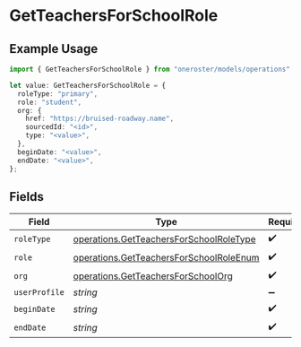 # GetTeachersForSchoolRole

## Example Usage

```typescript
import { GetTeachersForSchoolRole } from "oneroster/models/operations";

let value: GetTeachersForSchoolRole = {
  roleType: "primary",
  role: "student",
  org: {
    href: "https://bruised-roadway.name",
    sourcedId: "<id>",
    type: "<value>",
  },
  beginDate: "<value>",
  endDate: "<value>",
};
```

## Fields

| Field                                                                                              | Type                                                                                               | Required                                                                                           | Description                                                                                        |
| -------------------------------------------------------------------------------------------------- | -------------------------------------------------------------------------------------------------- | -------------------------------------------------------------------------------------------------- | -------------------------------------------------------------------------------------------------- |
| `roleType`                                                                                         | [operations.GetTeachersForSchoolRoleType](../../models/operations/getteachersforschoolroletype.md) | :heavy_check_mark:                                                                                 | N/A                                                                                                |
| `role`                                                                                             | [operations.GetTeachersForSchoolRoleEnum](../../models/operations/getteachersforschoolroleenum.md) | :heavy_check_mark:                                                                                 | N/A                                                                                                |
| `org`                                                                                              | [operations.GetTeachersForSchoolOrg](../../models/operations/getteachersforschoolorg.md)           | :heavy_check_mark:                                                                                 | N/A                                                                                                |
| `userProfile`                                                                                      | *string*                                                                                           | :heavy_minus_sign:                                                                                 | N/A                                                                                                |
| `beginDate`                                                                                        | *string*                                                                                           | :heavy_check_mark:                                                                                 | N/A                                                                                                |
| `endDate`                                                                                          | *string*                                                                                           | :heavy_check_mark:                                                                                 | N/A                                                                                                |